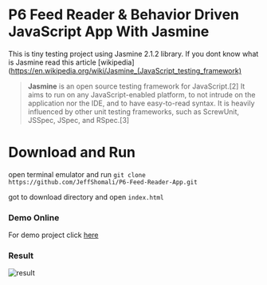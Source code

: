 # P6 Feed Reader & Behavior Driven JavaScript App With Jasmine

This is tiny testing project using Jasmine 2.1.2 library. If you dont know what is Jasmine read this article [wikipedia](https://en.wikipedia.org/wiki/Jasmine_(JavaScript_testing_framework)
> **Jasmine** is an open source testing framework for JavaScript.[2] It aims to run on any JavaScript-enabled platform, to not intrude on the application nor the IDE, and to have easy-to-read syntax. It is heavily influenced by other unit testing frameworks, such as ScrewUnit, JSSpec, JSpec, and RSpec.[3]


# Download and Run
open terminal emulator and run
`git clone https://github.com/JeffShomali/P6-Feed-Reader-App.git`

got to download directory and open `index.html`

### Demo Online

For demo project click [here](https://jeffshomali.github.io/P6-Feed-Reader-App/)

### Result
![result](https://github.com/JeffShomali/P6-Feed-Reader-App/gh-pages/result.png?raw=true)
